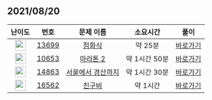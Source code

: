 ## 2021/08/20
| 난이도 | 번호 | 문제 이름 | 소요시간 | 풀이 
|:------:|:----:|:---------:|:------:|:------:|
| <img height="25px" width="25px" src="https://static.solved.ac/tier_small/7.svg"/> | [13699](https://www.acmicpc.net/problem/13699) | [점화식](https://www.acmicpc.net/problem/13699) | 약 25분 | [바로가기](https://github.com/MinsangKong/DailyProblem/blob/main/08-20/1.py)| 
| <img height="25px" width="25px" src="https://static.solved.ac/tier_small/12.svg"/> | [10653](https://www.acmicpc.net/problem/10653) | [마라톤 2](https://www.acmicpc.net/problem/10653) | 약 1시간 50분 | [바로가기](https://github.com/MinsangKong/DailyProblem/blob/main/08-20/2-1.py)|
| <img height="25px" width="25px" src="https://static.solved.ac/tier_small/12.svg"/> | [14863](https://www.acmicpc.net/problem/14863) | [서울에서 경산까지](https://www.acmicpc.net/problem/14863) | 약 1시간 30분 | [바로가기](https://github.com/MinsangKong/DailyProblem/blob/main/08-20/3-1.py)| 
| <img height="25px" width="25px" src="https://static.solved.ac/tier_small/13.svg"/> | [16562](https://www.acmicpc.net/problem/16562) | [친구비](https://www.acmicpc.net/problem/16562) | 약 1시간 | [바로가기](https://github.com/MinsangKong/DailyProblem/blob/main/08-20/4-1.py)|